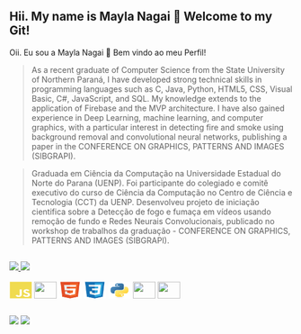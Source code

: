 ## Hii. My name is Mayla Nagai 👋 Welcome to my Git!
 Oii. Eu sou a Mayla Nagai 👋 Bem vindo ao meu Perfil!



>As a recent graduate of Computer Science from the State University of Northern Paraná, I have developed strong technical skills in programming languages such as C, Java, Python, HTML5, CSS, Visual Basic, C#, JavaScript, and SQL. My knowledge extends to the application of Firebase and the MVP architecture. I have also gained experience in Deep Learning, machine learning, and computer graphics, with a particular interest in detecting fire and smoke using background removal and convolutional neural networks, publishing a paper in the CONFERENCE ON GRAPHICS, PATTERNS AND IMAGES (SIBGRAPI).

>Graduada em Ciência da Computação na Universidade Estadual do Norte do Parana (UENP). Foi participante do colegiado e comitê executivo do curso de Ciência da Computação no Centro de Ciência e Tecnologia (CCT) da UENP. Desenvolveu projeto de iniciação cientifica sobre a Detecção de fogo e fumaça em vídeos usando remoção de fundo e Redes Neurais Convolucionais, publicado no workshop de trabalhos da graduação - CONFERENCE ON GRAPHICS, PATTERNS AND IMAGES (SIBGRAPI).

##
<div>
<a href="https://github.com/maynagai">
  <img height="180cm" src="https://github-readme-stats.vercel.app/api?username=anuraghazra&show_icons=true&theme=dark#gh-dark-mode-only" />
  <img height="180cm" src="https://github-readme-stats.vercel.app/api/top-langs/?username=maynagai&layout=compact&show_icons=true&theme=dark#gh-dark-mode-only" />
</a>
</div>
<div style="display: inline_block"><br>         
  <img align="center"height="30" width="40" src="https://raw.githubusercontent.com/devicons/devicon/master/icons/javascript/javascript-plain.svg">
  <img align="center" height="30" width="40" img src="https://cdn.jsdelivr.net/gh/devicons/devicon/icons/c/c-original.svg">
  <img align="center" height="30" width="40" src="https://raw.githubusercontent.com/devicons/devicon/master/icons/html5/html5-original.svg">
  <img align="center" height="30" width="40" src="https://raw.githubusercontent.com/devicons/devicon/master/icons/css3/css3-original.svg">
  <img align="center" height="30" width="40" src="https://raw.githubusercontent.com/devicons/devicon/master/icons/python/python-original.svg">
  <img align="center" height="30" width="40" img src="https://cdn.jsdelivr.net/gh/devicons/devicon/icons/visualstudio/visualstudio-plain.svg">
  <img align="center" height="30" width="40" img src="https://cdn.jsdelivr.net/gh/devicons/devicon/icons/filezilla/filezilla-plain.svg" >
</div>
  
  ##
 
<div> 
    <a href="https://www.linkedin.com/in/mayla-nagai" target="_blank"><img src="https://img.shields.io/badge/-LinkedIn-%230077B5?style=for-the-badge&logo=linkedin&logoColor=white" target="_blank"></a> 
  <a href = "mailto:may.toshimi@gmail.com"><img src="https://img.shields.io/badge/-Gmail-%23333?style=for-the-badge&logo=gmail&logoColor=white" target="_blank"></a>

  
</div>
